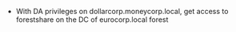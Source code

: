 - With DA privileges on dollarcorp.moneycorp.local, get access to forestshare on the DC of eurocorp.local forest